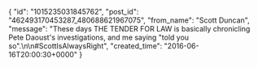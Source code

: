  {
   "id": "1015235031845762",
   "post_id": "462493170453287_480688621967075",
   "from_name": "Scott Duncan",
   "message": "These days THE TENDER FOR LAW is basically chronicling Pete Daoust's investigations, and me saying \"told you so\".\n\n#ScottIsAlwaysRight",
   "created_time": "2016-06-16T20:00:30+0000"
 }
